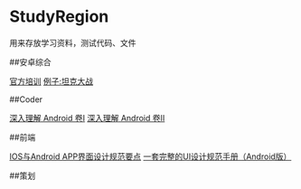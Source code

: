 # StudyRegion
用来存放学习资料，测试代码、文件

##安卓综合

[官方培训](http://wiki.jikexueyuan.com/project/android-training-geek/)
[例子:坦克大战](http://wiki.jikexueyuan.com/project/android-game-design/)

##Coder

[深入理解 Android 卷I](http://wiki.jikexueyuan.com/project/deep-android-v1/)
[深入理解 Android 卷II](http://wiki.jikexueyuan.com/project/deep-android-v2/)

##前端

[IOS与Android APP界面设计规范要点](http://www.360doc.com/content/14/1120/18/21412_426730809.shtml)
[一套完整的UI设计规范手册（Android版）](http://www.ui001.com/article/303.html)

##策划


